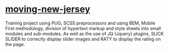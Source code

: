 # [moving-new-jersey](https://belartale.github.io/product_view/)

Training project using PUG, SCSS preprocessors and using BEM,
Mobile First methodology, division of hypertext markup and style
sheets into small modules and sub-modules. As well as the use of JQ
(Jquery) plugins, SLICK SLIDER to correctly display slider images and
RATY to display the rating on the page.
